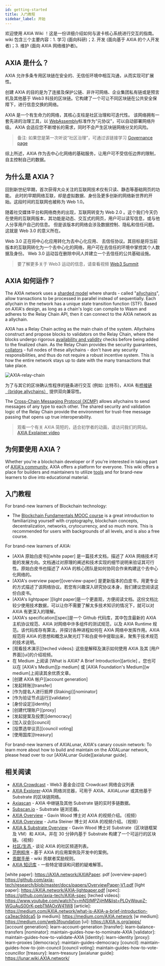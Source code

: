 ```yaml
---
id: getting-started
title: 入门教程
sidebar_label: 开始
---
```


欢迎使用 AXIA Wiki ！这是一份详细介绍如何与波卡核心系统进行交互的指南。wiki 包含三个主要内容：1. 学习 (面向科研)；2. 开发 (面向基于 AXIA 的个人开发者)；3. 维护 (面向 AXIA 网络维护者)。

## AXIA 是什么？

AXIA 允许多条专用区块链在安全的、无信任环境中相互沟通，从而实现可扩展性。

创建 AXIA 的目的是为了连接及保护公链、非许可网络、企业集团私有链或是预言机及其他基于 Web3 科技的区块链。它构建了一个可让不同区块链在公共安全保障下，进行信息交换的网络。

AXIA 是一个有生命力的网络，其核心支柱是社区治理和可迭代性。 该网络拥有一套先进的治理工具，以 [WebAssembly](https://webassembly.org/)标准作为“元协议”，可以自动部署网络升级。 AXIA 会适应您不断增长的需求，同时不会产生区块链网络分叉的风险。

> 备注: 如果您是第一次听说“社区治理”，可通过该链接学习 [Governance page](learn-governance)

综上所述，AXIA 作为去中心化网络的基础服务，让用户可不受信任边界的限制，自主控制自己的数据。

## 为什么是 AXIA？

回到新世纪早期，首次获得大众关注的互联网技术仅有只读、静态等基础网页的功能。 此时的早期网络互联，却是虚拟数据、身份及更多创新的网络新世界的开始。这段时间的互联网也被称为 Web 1.0。

随着社交媒体平台和网络商务的出现，互联网转变为 Web 2.0 。这个我们今天仍在使用的互联网版本，其功能是动态、交互式的网页，用户可以读写信息，或与他人分享用户自己的信息。 但是该版本的网络会涉及数据控制、隐私和信任问题。 这就是 Web 3.0 的意义所在。

Web 3.0 正在将中心化应用转化为去中心化应用、 去信任协议。其目标是将当前版本的互联网转化为一个去中心化的网络，用户可在去信任的环境中掌控其个人数据及身份。 Web 3.0 运动旨在删除中间人并建立一个去信任的公共基础设施。

> 要了解更多关于 Web3 运动的信息，请查看视频 [Web3 Summit](https://youtu.be/l44z35vabvA)

## AXIA 如何运作？

The AXIA network uses a [sharded model](<https://en.wikipedia.org/wiki/Shard_(database_architecture)>) where shards - called "[allychains](learn-allychains)", allow transactions to be processed in parallel instead of sequentially. Each allychain in the network has a unique state transition function (STF). Based on AXIA's design, as long as a chain's logic can compile to Wasm and adheres to the Relay Chain API, then it can connect to the AXIA network as a allychain.

AXIA has a Relay Chain acting as the main chain of the system. Allychains construct and propose blocks to validators on the Relay Chain, where the blocks undergo rigorous [availability and validity](learn-availability) checks before being added to the finalized chain. As the Relay Chain provides the security guarantees, [collators](learn-collator) - full nodes of these allychains - don't have any security responsibilities, and thus do not require a robust incentive system. This is how the entire network stays up to date with the many transactions that take place.

![AXIA-relay-chain](assets/AXIA_relay_chain.png)

为了与其它的区块确认性程序的链条进行交互 (例如: 比特币)，AXIA 有[桥接链（bridge allychains）](learn-bridges) 提供双向兼容性。

The [Cross-Chain Messaging Protocol (XCMP)](learn-crosschain) allows allychains to send messages of any type to each other. The shared security and validation logic of the Relay Chain provide the environment for trust-free message passing that opens up true interoperability.

> 观看一个有关 AXIA 简短的，适合初学者的动画，请访问我们的网站。 [AXIA Explainer video](https://www.youtube.com/watch?v=_-k0xkooSlA)

## 为何要使用 AXIA？

Whether you're a blockchain developer or if you're interested in taking part of [AXIA's community](https://AXIA.network/AXIA-ambassador-program/), AXIA offers a platform for everyone. This wiki offers a place for builders and maintainers to utilize [tools](build-tools-index) and for brand-new learners to dive into educational material.

## 入门教程

For brand-new learners of Blockchain technology:

- The [Blockchain Fundamentals MOOC course][mooc] is a great introduction to familiarizing yourself with cryptography, blockchain concepts, decentralization, networks, crytocurrency, and so much more. This is recommended for users with backgrounds of all levels, and is also a free course.

For brand-new learners of AXIA:

- [AXIA 原始白皮书][white paper] 是一篇技术文档，描述了 AXIA 网络技术可能的发展方向。文档通过对原理的阐述和技术实现的细节说明来验证其可行性。原始白皮书也描述了 AXIA 的核心团队是如何协同合作来构建这个去中心化网络的。
- [AXIA's overview paper][overview-paper] 是更新版本的白皮书，用更专业的方式描述了该网络协议。若您有兴趣深入研究协议本身，我们建议您阅读这份白皮书。
- [AXIA's lightpaper ][light paper]是一个更直观，方便阅读文档。这份文档比较少使用技术数据，可以让你不需要了解太多技术知识的情况下，就可以对 AXIA 有更深入的理解。
- [AXIA's specification][spec]是一个 Github 代码库，其中包含最新的 AXIA 主机协议规范、AXIA 对网络中许多组件的测试规范，以及 AXIA Runtime 规范。该代码库存有算法，并探讨各种进程如何在 AXIA 网络中发挥作用。AXIA 规范将 AXIA 的思想和概念从聚光灯下和白皮书中提取出来，聚焦于技术规范的技术说明。
- [观看技术演示][teched videos]: 这些是解释及演示如何使用 AXIA 及其 [用户界面][ui]的介绍视频。
- 在 Medium 上阅读 [What is AXIA? A Brief Introduction][article] 。您也可以在 [AXIA's Medium][p medium] 或 [AXIA Foundation's Medium][w medium]上阅读其余优质文章。
- [创建 AXIA 帐户][account generation]
- [发起转账][transfer]
- [作为提名人进行抵押 (Staking)][nominator]
- [作为验证节点运行][validator]
- [身份设定][identity]
- [创建代理账户][proxy]
- [发起提案及投票][democracy]
- [加入议会][council]
- [投票选举议员][council voting]
- [使用国库][treasury]

For brand-new learners of AXIALunar, AXIA's canary cousin network: To learn more about how to build and maintain on the AXIALunar network, please head over to our [AXIALunar Guide][axialunar guide].

## 相关阅读

- [AXIA Crowdcast](https://www.crowdcast.io/AXIA) - Web3 基金会过往 Crowdcast 网络会议列表
- [AXIA Explorer](https://AXIA.js.org/apps/#/explorer)-AXIA 网络浏览器，可用于 AXIA、AXIALunar 或其他基于 Substrate 的区块链网络。
- [Axiascan](http://axiascan.io/) - AXIA 中继链及其他 Substrate 链的实时多链数据。
- [Subscan.io](https://subscan.io) - Substrate 链浏览器。
- [AXIA Overview](https://youtu.be/lIghiCmHz0U) - Gavin Wood 博士对 AXIA 的视频介绍。（视频）
- [AXIA Overview](https://techcrunch.com/video/fireside-chat-with-jutta-steiner-axia-technologies/) - Jutta Steiner 博士对 AXIA 的视频介绍。（视频）
- [AXIA & Substrate Overview](https://www.youtube.com/watch?v=0IoUZdDi5Is&feature=youtu.be) - Gavin Wood 博士对 Substrate（区块链框架及 VM）和 AXIA，并在 30 分钟内基于 Substrate 构建了一个可运行的区块链。（视频）
- [社区/生态 ](community) - 谈论 AXIA 的社区频道列表。
- [范例程序](build-examples-index) - 基于 AXIA 的应用案例及开发中的案例。
- [贡献手册](contributing) - wiki 贡献者奖励规则。
- [AXIA 知识库](https://support.AXIA.network/) - 一些特定错误和问题的疑难解答。

[mooc]: https://mooc.AXIA.org/course/blockchain-fundamentals/

[white paper]: https://AXIA.network/AXIAPaper. pdf
[overview-paper]: https://github.com/axia-tech/research/blob/master/docs/papers/OverviewPaper-V1.pdf
[light paper]: https://AXIA.network/AXIA-lightpaper.pdf
[spec]: https://github.com/axia-tech/AXIA-spec
[teched videos]: https://www.youtube.com/watch?v=mNStMPZjiHM&list=PLOyWqupZ-WGuAuS00rK-pebTMAOxW41W8
[article]: https://medium.com/AXIA.network/what-is-AXIA-a-brief-introduction-ca3eac9ddca5
[p medium]: https://medium.com/AXIA.network
[w medium]: https://medium.com/web3foundation
[ui]: https://AXIA.js.org/apps/
[account generation]: learn-account-generation
[transfer]: learn-balance-transfers
[nominator]: maintain-guides-how-to-nominate-AXIA
[validator]: maintain-guides-how-to-validate-AXIA
[identity]: learn-identity
[proxy]: learn-proxies
[democracy]: maintain-guides-democracy
[council]: maintain-guides-how-to-join-council
[council voting]: maintain-guides-how-to-vote-councillor
[treasury]: learn-treasury
[axialunar guide]: https://lunar.wiki.AXIA.network/
